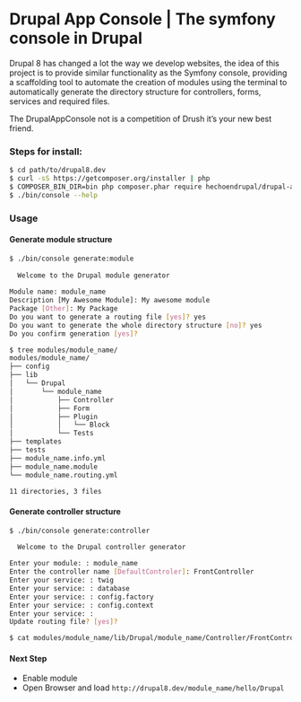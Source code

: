 Drupal App Console | The symfony console in Drupal
==============

Drupal 8 has changed a lot the way we develop websites, the idea of this project is to provide similar functionality as the Symfony console, providing a scaffolding tool to automate the creation of modules using the terminal to automatically generate the directory structure for controllers, forms, services and required files.

The DrupalAppConsole not is a competition of Drush it’s your new best friend.

### Steps for install:

```bash
$ cd path/to/drupal8.dev
$ curl -sS https://getcomposer.org/installer | php
$ COMPOSER_BIN_DIR=bin php composer.phar require hechoendrupal/drupal-app-console:dev-master
$ ./bin/console --help
```

### Usage

#### Generate module structure
```bash
$ ./bin/console generate:module
                                          
  Welcome to the Drupal module generator  
                                          
Module name: module_name
Description [My Awesome Module]: My awesome module 
Package [Other]: My Package
Do you want to generate a routing file [yes]? yes
Do you want to generate the whole directory structure [no]? yes
Do you confirm generation [yes]? 

$ tree modules/module_name/
modules/module_name/
├── config
├── lib
│   └── Drupal
│       └── module_name
│           ├── Controller
│           ├── Form
│           ├── Plugin
│           │   └── Block
│           └── Tests
├── templates
├── tests
├── module_name.info.yml
├── module_name.module
└── module_name.routing.yml

11 directories, 3 files
```

#### Generate controller structure
```bash
$ ./bin/console generate:controller

  Welcome to the Drupal controller generator  
                                              
Enter your module: : module_name
Enter the controller name [DefaultControler]: FrontController
Enter your service: : twig
Enter your service: : database
Enter your service: : config.factory
Enter your service: : config.context
Enter your service: : 
Update routing file? [yes]? 

$ cat modules/module_name/lib/Drupal/module_name/Controller/FrontController.php
```


#### Next Step
* Enable module
* Open Browser and load `http://drupal8.dev/module_name/hello/Drupal`